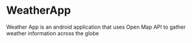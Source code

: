 # WeatherApp
Weather App is an android application that uses Open Map API to gather weather information across the globe

